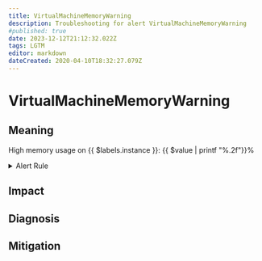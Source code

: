 ```yaml
---
title: VirtualMachineMemoryWarning
description: Troubleshooting for alert VirtualMachineMemoryWarning
#published: true
date: 2023-12-12T21:12:32.022Z
tags: LGTM
editor: markdown
dateCreated: 2020-04-10T18:32:27.079Z
---
```


# VirtualMachineMemoryWarning

## Meaning
[//]: # "Short paragraph that explains what the alert means"
High memory usage on {{ $labels.instance }}: {{ $value | printf "%.2f"}}%

<details>
  <summary>Alert Rule</summary>

  ```yaml
alert: VirtualMachineMemoryWarning
expr: vmware_vm_mem_usage_average / 100 >= 80 and vmware_vm_mem_usage_average / 100 < 90
for: 5m
labels:
    severity: warning
annotations:
    summary: Virtual Machine Memory Warning (instance {{ $labels.instance }})
    description: |-
        High memory usage on {{ $labels.instance }}: {{ $value | printf "%.2f"}}%
          VALUE = {{ $value }}
          LABELS = {{ $labels }}
    runbook: https://github.com/srerun/prometheus-alerts/content/runbooks/VirtualMachineMemoryWarning

  ```
</details>


## Impact
[//]: # "What could / will happen if the alert is not addressed"



## Diagnosis
[//]: # "Steps to take to identify the cause of the problem"



## Mitigation
[//]: # "The steps necessary to resolve the alert"
